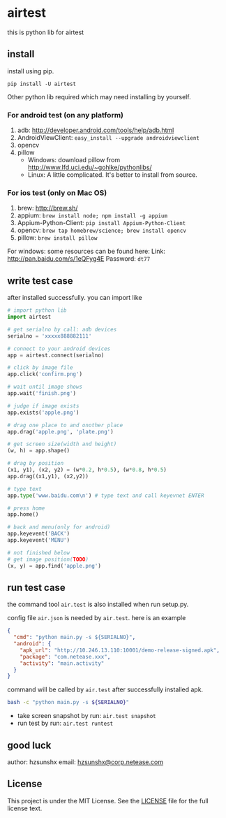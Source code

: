airtest
=====
this is python lib for airtest

## install
install using pip.
```
pip install -U airtest
```

Other python lib required which may need installing by yourself.

### For android test (on any platform)
1. adb: <http://developer.android.com/tools/help/adb.html>
1. AndroidViewClient: `easy_install --upgrade androidviewclient`
1. opencv
1. pillow
    * Windows: download pillow from <http://www.lfd.uci.edu/~gohlke/pythonlibs/>
    * Linux: A little complicated. It's better to install from source.

### For ios test (only on Mac OS)
1. brew: <http://brew.sh/>
1. appium: `brew install node; npm install -g appium`
1. Appium-Python-Client: `pip install Appium-Python-Client`
1. opencv: `brew tap homebrew/science; brew install opencv` 
1. pillow: `brew install pillow`

For windows: some resources can be found here:
Link: <http://pan.baidu.com/s/1eQFyg4E> Password: `dt77`

## write test case
after installed successfully. you can import like
```python
# import python lib
import airtest

# get serialno by call: adb devices
serialno = 'xxxxx888882111'

# connect to your android devices
app = airtest.connect(serialno)

# click by image file
app.click('confirm.png')

# wait until image shows
app.wait('finish.png')

# judge if image exists
app.exists('apple.png')

# drag one place to and onother place
app.drag('apple.png', 'plate.png')

# get screen size(width and height)
(w, h) = app.shape()

# drag by position
(x1, y1), (x2, y2) = (w*0.2, h*0.5), (w*0.8, h*0.5)
app.drag((x1,y1), (x2,y2))

# type text
app.type('www.baidu.com\n') # type text and call keyevnet ENTER

# press home
app.home()

# back and menu(only for android)
app.keyevent('BACK')
app.keyevent('MENU')

# not finished below
# get image position(TODO)
(x, y) = app.find('apple.png')
```

## run test case
the command tool `air.test` is also installed when run setup.py.

config file `air.json` is needed by `air.test`. here is an example
```json
{
  "cmd": "python main.py -s ${SERIALNO}",
  "android": {
    "apk_url": "http://10.246.13.110:10001/demo-release-signed.apk",
    "package": "com.netease.xxx",
    "activity": "main.activity"
  }
}
```

command will be called by `air.test` after successfully installed apk.
```sh
bash -c "python main.py -s ${SERIALNO}"
```

* take screen snapshot by run: `air.test snapshot`
* run test by run: `air.test runtest`

## good luck
author: hzsunshx
email: hzsunshx@corp.netease.com

## License
This project is under the MIT License. See the [LICENSE](LICENSE) file for the full license text.
